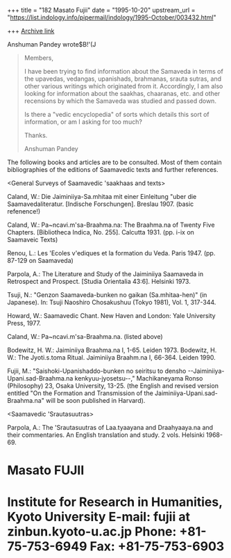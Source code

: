 +++
title = "182 Masato Fujii"
date = "1995-10-20"
upstream_url = "https://list.indology.info/pipermail/indology/1995-October/003432.html"

+++
[Archive link](https://list.indology.info/pipermail/indology/1995-October/003432.html)

Anshuman Pandey <apandey at u.washington.edu> wrote$B!'(J
>Members,
>
>I have been trying to find information about the Samaveda in terms of the 
>upavedas, vedangas, upanishads, brahmanas, srauta sutras, and other 
>various writings which originated from it. Accordingly, I am also 
>looking for information about the saakhas, chaaranas, etc. and other 
>recensions by which the Samaveda was studied and passed down.
>
>Is there a "vedic encyclopedia" of sorts which details this sort of 
>information, or am I asking for too much?
>
>Thanks.
>
>Anshuman Pandey
>
> 
>

The following books and articles are to be consulted. Most of them contain 
bibliographies of the editions of Saamavedic texts and further references.  

<General Surveys of Saamavedic 'saakhaas and texts>

Caland, W.: Die Jaiminiiya-Sa.mhitaa mit einer Einleitung "uber die 
Saamavedaliteratur. [Indische Forschungen]. Breslau 1907. (basic refenence!)

Caland, W.: Pa~ncavi.m'sa-Braahma.na: The Braahma.na of Twenty Five Chapters. 
[Bibliotheca Indica, No. 255]. Calcutta 1931. (pp. i-ix on Saamaveic Texts)

Renou, L.: Les 'Ecoles v'ediques et la formation du Veda. Paris 1947. (pp. 
87-129 on Saamaveda)

Parpola, A.: The Literature and Study of the Jaiminiiya Saamaveda in Retrospect 
and Prospect. [Studia Orientalia 43:6]. Helsinki 1973.

Tsuji, N.: "Genzon Saamaveda-bunken no gaikan (Sa.mhitaa-hen)" (in Japanese). 
In: Tsuji Naoshiro Chosakushuu (Tokyo 1981), Vol. 1, 317-344.


<Saamavedic chant>

Howard, W.: Saamavedic Chant. New Haven and London: Yale University Press, 
1977.

<Saamavedic Braahma.nas and Upani.sads>

Caland, W.: Pa~ncavi.m'sa-Braahma.na. (listed above) 

Bodewitz, H. W.: Jaiminiiya Braahma.na I, 1-65. Leiden 1973.
Bodewitz, H. W.: The Jyoti.s.toma Ritual. Jaiminiiya Braahm.na I, 66-364. 
Leiden 1990.

Fujii, M.: "Saishoki-Upanishaddo-bunken no seiritsu to densho 
--Jaiminiiya-Upani.sad-Braahma.na kenkyuu-jyosetsu--," Machikaneyama Ronso 
(Philosophy) 23, Osaka University, 13-25. (the English and revised version 
entitled "On the Formation and Transmission of the Jaiminiiya-Upani.sad- 
Braahma.na" will be soon published in Harvard). 

<Saamavedic 'Srautasuutras>

Parpola, A.: The 'Srautasuutras of Laa.tyaayana and Draahyaaya.na and their 
commentaries. An English translation and study. 2 vols. Helsinki 1968-69.














Masato FUJII
======================================================
Institute for Research in Humanities, Kyoto University
E-mail: fujii at zinbun.kyoto-u.ac.jp
Phone: +81-75-753-6949
Fax: +81-75-753-6903 
======================================================





